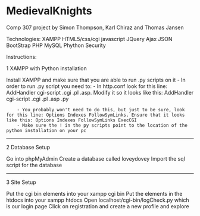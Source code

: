# MedievalKnights

Comp 307 project by Simon Thompson, Karl Chiraz and Thomas Jansen
	
Technologies:
	XAMPP
	HTML5/css/cgi
	javascript
	JQuery
	Ajax
	JSON
	BootStrap
	PHP
	MySQL
	Phython
	Security


Instructions:

1 XAMPP with Python installation

Install XAMPP and make sure that you are able to run .py scripts on it
	- In order to run .py script you need to:
		- In http.conf look for this line: AddHandler cgi-script .cgi .pl .asp. Modify it so it looks like this: AddHandler cgi-script .cgi .pl .asp .py
    
		- You probably won't need to do this, but just to be sure, look for this line: Options Indexes FollowSymLinks. Ensure that it looks like this: Options Indexes FollowSymLinks ExecCGI
		- Make sure the ! in the py scripts point to the location of the python installation on your pc

-------------------------------------------------------------------------------
2 Database Setup
	
Go into phpMyAdmin
Create a database called loveydovey
Import the sql script for the database

-------------------------------------------------------------------------------
3 Site Setup

Put the cgi bin elements into your xampp cgi bin
Put the elements in the htdocs into your xampp htdocs
Open localhost/cgi-bin/logCheck.py which is our login page
Click on registration and create a new profile and explore

